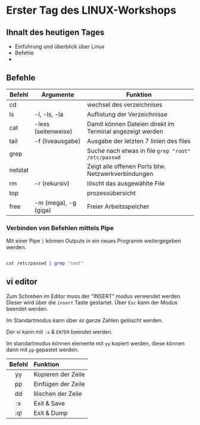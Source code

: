# Erster Tag des LINUX-Workshops

## Ihnalt des heutigen Tages
- Einführung und überblick über Linux
- Befehle
-

## Befehle 
|Befehl |Argumente  |Funktion   |
|------ |--------   |-          |
|cd     |           | wechsel des verzeichnises|
|ls     | -l, -ls, -la           |Auflistung der Verzeichnisse|
|cat    |-less (seitenweise)|Damit können Dateien direkt im Terminal angezeigt werden           |
|tail   | -f (liveausgabe)           |Ausgabe der letzten 7 linien des files|
|grep   |       | Suche nach etwas in file `grep "root" /etc/passwd`         |
|netstat|    |      Zeigt alle offenen Ports btw. Netzwerkverbindungen|
|rm| -r (rekursiv)    |      löscht das ausgewählte File|
|top| |      prozessübersicht|
|free|-m (mega), -g (giga)|Freier Arbeitsspeicher|



### Verbinden von Befehlen mittels Pipe

Mit einer Pipe `|` können Outputs in ein neues Programm weitergegeben werden. 

```sh

cat /etc/passwd | grep "root"

```

## vi editor

Zum Schreben im Editor muss der "INSERT" modus verwendet werden. Dieser wird über die `insert` Taste gestartet. Über `Esc` kann der Modus beendet werden. 

Im Standartmodus kann über `dd` ganze Zahlen gelöscht werden.

Der vi kann mit `:x` & `ENTER` beendet werden. 

Im standartmodus können elemente mit `yy` kopiert werden, diese können dann mit `pp` gepastet werden. 



|Befehl     |Funktion           |
|:------:   |:-----             |
|yy         |Kopieren der Zeile |
|pp         |Einfügen der Zeile |
|dd         |löschen der Zeile  |
|:x         |Exit & Save        |
|:q!        |Exit & Dump        |